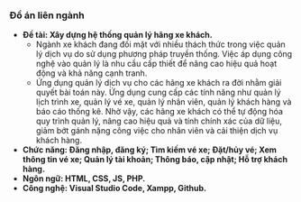 ### Đồ án liên ngành

- **Đề tài: Xây dựng hệ thống quản lý hãng xe khách.**
  + Ngành xe khách đang đối mặt với nhiều thách thức trong việc quản lý dịch vụ do sử dụng phương pháp truyền thống. Việc áp dụng công nghệ vào quản lý là nhu cầu cấp thiết để nâng cao hiệu quả hoạt động và khả năng cạnh tranh.
  + Ứng dụng quản lý dịch vụ cho các hãng xe khách ra đời nhằm giải quyết bài toán này. Ứng dụng cung cấp các tính năng như quản lý lịch trình xe, quản lý vé xe, quản lý nhân viên, quản lý khách hàng và báo cáo thống kê. Nhờ vậy, các hãng xe khách có thể tự động hóa quy trình quản lý, nâng cao hiệu quả và tính chính xác của dữ liệu, giảm bớt gánh nặng công việc cho nhân viên và cải thiện dịch vụ khách hàng.
- **Chức năng: Đăng nhập, đăng ký; Tìm kiếm vé xe; Đặt/hủy vé; Xem thông tin vé xe; Quản lý tài khoản; Thông báo, cập nhật; Hỗ trợ khách hàng.**
- **Ngôn ngữ: HTML, CSS, JS, PHP.**
- **Công nghệ: Visual Studio Code, Xampp, Github.**
